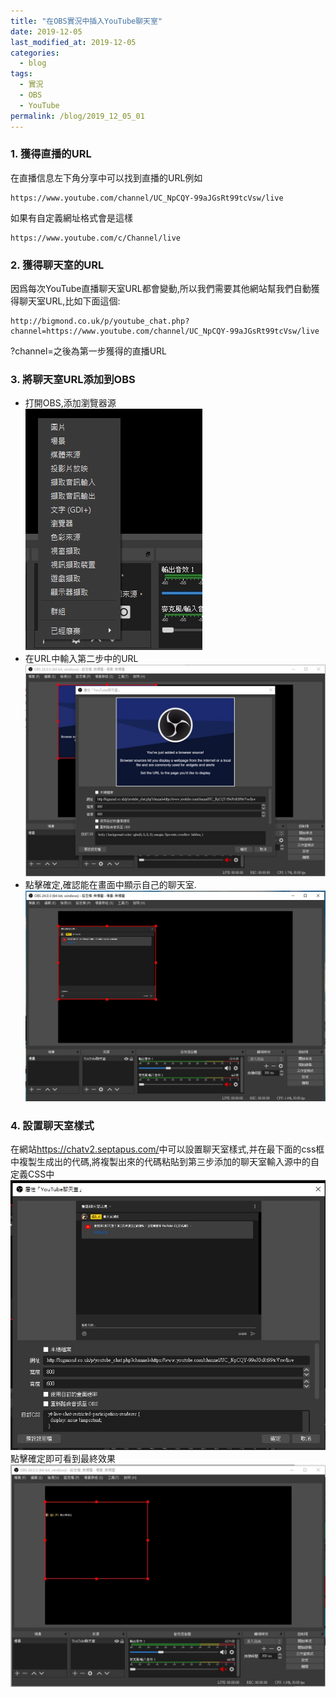 ```yaml
---
title: "在OBS實況中插入YouTube聊天室"
date: 2019-12-05
last_modified_at: 2019-12-05
categories:
  - blog
tags:
  - 實況
  - OBS
  - YouTube
permalink: /blog/2019_12_05_01
---
```

### 1. 獲得直播的URL

在直播信息左下角分享中可以找到直播的URL例如
```
https://www.youtube.com/channel/UC_NpCQY-99aJGsRt99tcVsw/live
```
如果有自定義網址格式會是這樣
```
https://www.youtube.com/c/Channel/live
```
### 2. 獲得聊天室的URL

因爲每次YouTube直播聊天室URL都會變動,所以我們需要其他網站幫我們自動獲得聊天室URL,比如下面這個:
```
http://bigmond.co.uk/p/youtube_chat.php?channel=https://www.youtube.com/channel/UC_NpCQY-99aJGsRt99tcVsw/live
```
?channel=之後為第一步獲得的直播URL
### 3. 將聊天室URL添加到OBS
- 打開OBS,添加瀏覽器源<br>
![](/assets/images/2019_12_05_01/2019_12_06_001849.jpg)
- 在URL中輸入第二步中的URL<br>
![](/assets/images/2019_12_05_01/2019_12_06_001544.jpg)
- 點擊確定,確認能在畫面中顯示自己的聊天室.<br>
![](/assets/images/2019_12_05_01/2019_12_06_003559.jpg)
### 4. 設置聊天室樣式

在網站<https://chatv2.septapus.com/>中可以設置聊天室樣式,并在最下面的css框中複製生成出的代碼,將複製出來的代碼粘貼到第三步添加的聊天室輸入源中的自定義CSS中<br>
![](/assets/images/2019_12_05_01/2019_12_06_003748.jpg)
點擊確定即可看到最終效果
![](/assets/images/2019_12_05_01/2019_12_06_003846.jpg)